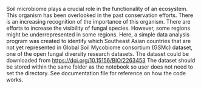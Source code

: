Soil microbiome plays a crucial role in the functionality of an ecosystem. This organism has been overlooked in the past conservation efforts. There is an increasing recognition of the importance of this organism. There are efforts to increase the visibility of fungal species. However, some regions might be underrepresented in some regions. Here, a simple data analysis program was created to identify which Southeast Asian countries that are not yet represented in Global Soil Mycobiome consortium (GSMc) dataset, one of the open fungal diversity research datasets. 
The dataset could be downloaded from https://doi.org/10.15156/BIO/2263453
The dataset should be stored within the same folder as the notebook so user does not need to set the directory. See documentation file for reference on how the code works. 
